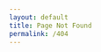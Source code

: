```yaml
---
layout: default
title: Page Not Found
permalink: /404
---
```


<html>
<head>
    <meta charset="utf-8">
    <title>Roberto Reale</title>
</head>
<body>
<script>
    var lang = navigator.language || navigator.userLanguage;
    if (lang.indexOf('es') == 0)
        window.location = '/es/404';
    else if (lang.indexOf('fr') == 0)
        window.location = '/fr/404';
    else if (lang.indexOf('it') == 0)
        window.location = '/it/404';
    else
        window.location = '/en/404';
</script>
</body>
</html>
